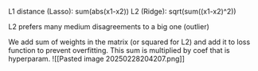 L1 distance (Lasso): sum(abs(x1-x2))
L2 (Ridge): sqrt(sum((x1-x2)^2))

L2 prefers many medium disagreements to a big one (outlier)

We add sum of weights in the matrix (or squared for L2) and add it to loss function to prevent overfitting. This sum is multiplied by coef that is hyperparam.
![[Pasted image 20250228204207.png]]

